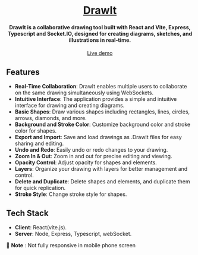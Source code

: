 <h1 align="center">
	<a href="">
		DrawIt
	</a>
</h1>

<h4 align="center">
  DrawIt is a collaborative drawing tool built with React and Vite, Express, Typescript and Socket.IO, designed for creating diagrams, sketches, and illustrations in real-time.
</h4>

<p align="center">
	<a href="">Live demo</a>
</p>


## Features

- **Real-Time Collaboration**: DrawIt enables multiple users to collaborate on the same drawing simultaneously using WebSockets.
- **Intuitive Interface**: The application provides a simple and intuitive interface for drawing and creating diagrams.
- **Basic Shapes**: Draw various shapes including rectangles, lines, circles, arrows, diamonds, and more.
- **Background and Stroke Color**: Customize background color and stroke color for shapes.
- **Export and Import**: Save and load drawings as .DrawIt files for easy sharing and editing.
- **Undo and Redo**: Easily undo or redo changes to your drawing.
- **Zoom In & Out**: Zoom in and out for precise editing and viewing.
- **Opacity Control**: Adjust opacity for shapes and elements.
- **Layers**: Organize your drawing with layers for better management and control.
- **Delete and Duplicate**: Delete shapes and elements, and duplicate them for quick replication.
- **Stroke Style**: Change stroke style for shapes.

## Tech Stack

- **Client**: React(vite.js).
- **Server**: Node, Express, Typescript, webSocket.


🚨 **Note** : Not fully responsive in mobile phone screen